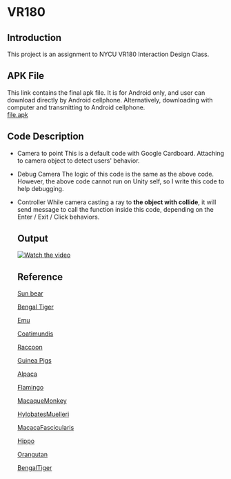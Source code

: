 # VR180
## Introduction
This project is an assignment to NYCU VR180 Interaction Design Class.

## APK File
This link contains the final apk file.
It is for Android only, and user can download directly by Android cellphone. Alternatively, downloading with computer and transmitting to Android cellphone.  
[file.apk](https://drive.google.com/drive/folders/1Ht5i6OuEvXUnGdxYJgUOniMSvljXshPh)

## Code Description
+ Camera to point
  This is a default code with Google Cardboard. Attaching to camera object to detect users' behavior.

+ Debug Camera
  The logic of this code is the same as the above code.
  However, the above code cannot run on Unity self, so I write this code to help debugging.
  
 + <Object>Controller
    While camera casting a ray to **the object with collide**, it will send message to call the function inside this code, depending on the Enter / Exit / Click behaviors.

## Output

[![Watch the video](https://img.youtube.com/vi/pDq7aGoOB3c/hqdefault.jpg)](https://youtu.be/pDq7aGoOB3c)







## Reference

[Sun bear](https://www.youtube.com/watch?v=pEDPJiQAPOw)

[Bengal Tiger](https://mixkit.co/free-sound-effects/discover/bengal-tiger/)

[Emu](https://www.findsounds.com/ISAPI/search.dll?keywords=emu)

[Coatimundis](https://mixkit.co/free-sound-effects/discover/coatimundis/)

[Raccoon](https://mixkit.co/free-sound-effects/discover/raccoon/)

[Guinea Pigs](https://mixkit.co/free-sound-effects/discover/guinea/)

[Alpaca](https://mixkit.co/free-sound-effects/discover/alpaca/)

[Flamingo](https://elements.envato.com/flamingo-UGK5J3P?utm_source=mixkit&utm_medium=referral&utm_campaign=elements_mixkit_cs_sfx_search_no_results&_ga=2.5493043.1695666027.1638965309-1107207093.1638965309)

[MacaqueMonkey](https://elements.envato.com/macaque-monkey-exterior-grunts-breathing-DX5ZA8G?utm_source=mixkit&utm_medium=referral&utm_campaign=elements_mixkit_cs_sfx_search_no_results&_ga=2.260144781.1695666027.1638965309-1107207093.1638965309) 

[HylobatesMuelleri](http://www.gibbons.de/main/sound/sounds/05muel_sounds/muDuett61a1043.wav) 

[MacacaFascicularis](https://observation.org/sounds/25912/)

[Hippo](https://mixkit.co/free-sound-effects/discover/hippo/)

[Orangutan](https://youtu.be/PB5gKiVEzZs) 

[BengalTiger](https://elements.envato.com/tiger-snap-and-roar-W63FJHP?utm_source=mixkit&utm_medium=referral&utm_campaign=elements_mixkit_cs_sfx_search_no_results&_ga=2.25796157.1695666027.1638965309-1107207093.1638965309)

